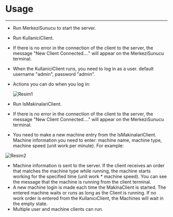 
# Usage
***
- Run MerkeziSunucu to start the server.
- Run KullaniciClient.
- If there is no error in the connection of the client to the server, the message "New Client Connected...." will appear on the MerkeziSunucu terminal.
- When the KullaniciClient runs, you need to log in as a user. default username "admin", password "admin".
- Actions you can do when you log in:

  ![Resim1](C:\Users\tasde\IdeaProjects\IsMakinalariKontrol\src\IsMakinalariImages\KullaniClientIslemler.jpg)

- Run IsMakinalariClient.
- If there is no error in the connection of the client to the server, the message "New Client Connected...." will appear on the MerkeziSunucu terminal.
- You need to make a new machine entry from the IsMakinalariClient. Machine information you need to enter: machine name, machine type, machine speed (unit work per minute).
  For example:


![Resim2](C:\Users\tasde\IdeaProjects\IsMakinalariKontrol\src\IsMakinalariImages\MakinaBilgileriOrnek.jpg)

- Machine information is sent to the server. If the client receives an order that matches the machine type while running, the machine starts working for the specified time (unit work * machine speed). You can see the message that the machine is running from the client terminal.
- A new machine login is made each time the MakinaClient is started. The entered machine waits or runs as long as the Client is running. If no work order is entered from the KullanıcıClient, the Machines will wait in the empty state.
- Multiple user and machine clients can run.
